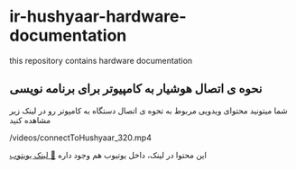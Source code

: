# ir-hushyaar-hardware-documentation
this repository contains hardware documentation

## نحوه ی اتصال هوشیار به کامپیوتر برای برنامه نویسی

شما میتونید محتوای ویدویی مربوط به تحوه ی اتصال دستگاه به کامپوتر رو در لینک زیر مشاهده کنید 

/videos/connectToHushyaar_320.mp4


این محتوا در لینک، داخل یوتیوب هم وجود داره [📼 لینک یویتوب](https://youtu.be/9SZl5i8pgcc)


